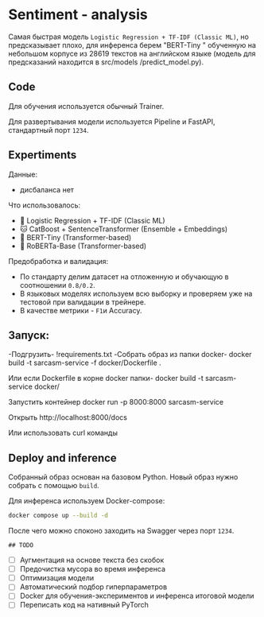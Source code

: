 # Sentiment - analysis

Самая быстрая модель `Logistic Regression + TF-IDF (Classic ML)`, но предсказывает плохо, для инференса берем "BERT-Tiny " обученную на небольшом корпусе из 28619 текстов на английском языке
(модель для предсказаний находится в src/models
/predict_model.py).

## Code

Для обучения используется обычный Trainer.

Для развертывания модели используется Pipeline и FastAPI, стандартный порт `1234`.

## Expertiments

Данные:
- дисбаланса нет

Что использовалось:
- 🔵 Logistic Regression + TF-IDF (Classic ML)
- 🐱 CatBoost + SentenceTransformer (Ensemble + Embeddings)
- 🤖 BERT-Tiny (Transformer-based)
- 🦾 RoBERTa-Base (Transformer-based)

Предобработка и валидация:
- По стандарту делим датасет на отложенную и обучающую в соотношении `0.8/0.2`.
- В языковых моделях используем всю выборку и проверяем уже на тестовой при валидации в трейнере.
- В качестве метрики - `F1`и Accuracy.

## Запуск:
  -Подгрузить-
  !requirements.txt
-Собрать образ из папки docker-
docker build -t sarcasm-service -f docker/Dockerfile .

Или если Dockerfile в корне docker папки-
docker build -t sarcasm-service docker/

Запустить контейнер
docker run -p 8000:8000 sarcasm-service

Открыть http://localhost:8000/docs

Или использовать curl команды

## Deploy and inference

Собранный образ основан на базовом Python. Новый образ нужно собрать с помощью `build`.

Для инференса используем Docker-compose:

```bash
docker compose up --build -d
```

После чего можно споконо заходить на Swagger через порт `1234`.

    ## TODO

- [ ] Аугментация на основе текста без скобок
- [ ] Предочистка мусора во время инференса
- [ ] Оптимизация модели
- [ ] Автоматический подбор гиперпараметров
- [ ] Docker для обучения-экспериментов и инференса итоговой модели
- [ ] Переписать код на нативный PyTorch
